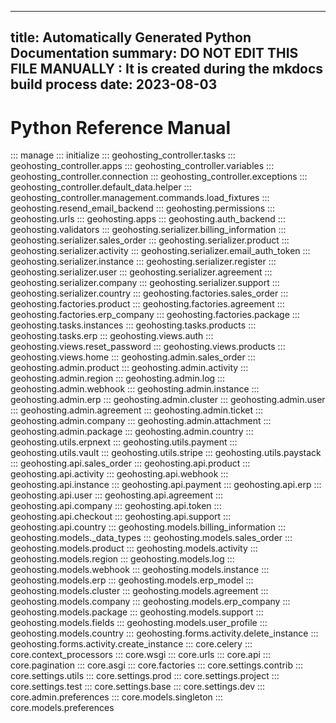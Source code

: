 
---
title: Automatically Generated Python Documentation
summary: DO NOT EDIT THIS FILE MANUALLY : It is created during the mkdocs build process
date: 2023-08-03
---

# Python Reference Manual
::: manage
::: initialize
::: geohosting_controller.tasks
::: geohosting_controller.apps
::: geohosting_controller.variables
::: geohosting_controller.connection
::: geohosting_controller.exceptions
::: geohosting_controller.default_data.helper
::: geohosting_controller.management.commands.load_fixtures
::: geohosting.resend_email_backend
::: geohosting.permissions
::: geohosting.urls
::: geohosting.apps
::: geohosting.auth_backend
::: geohosting.validators
::: geohosting.serializer.billing_information
::: geohosting.serializer.sales_order
::: geohosting.serializer.product
::: geohosting.serializer.activity
::: geohosting.serializer.email_auth_token
::: geohosting.serializer.instance
::: geohosting.serializer.register
::: geohosting.serializer.user
::: geohosting.serializer.agreement
::: geohosting.serializer.company
::: geohosting.serializer.support
::: geohosting.serializer.country
::: geohosting.factories.sales_order
::: geohosting.factories.product
::: geohosting.factories.agreement
::: geohosting.factories.erp_company
::: geohosting.factories.package
::: geohosting.tasks.instances
::: geohosting.tasks.products
::: geohosting.tasks.erp
::: geohosting.views.auth
::: geohosting.views.reset_password
::: geohosting.views.products
::: geohosting.views.home
::: geohosting.admin.sales_order
::: geohosting.admin.product
::: geohosting.admin.activity
::: geohosting.admin.region
::: geohosting.admin.log
::: geohosting.admin.webhook
::: geohosting.admin.instance
::: geohosting.admin.erp
::: geohosting.admin.cluster
::: geohosting.admin.user
::: geohosting.admin.agreement
::: geohosting.admin.ticket
::: geohosting.admin.company
::: geohosting.admin.attachment
::: geohosting.admin.package
::: geohosting.admin.country
::: geohosting.utils.erpnext
::: geohosting.utils.payment
::: geohosting.utils.vault
::: geohosting.utils.stripe
::: geohosting.utils.paystack
::: geohosting.api.sales_order
::: geohosting.api.product
::: geohosting.api.activity
::: geohosting.api.webhook
::: geohosting.api.instance
::: geohosting.api.payment
::: geohosting.api.erp
::: geohosting.api.user
::: geohosting.api.agreement
::: geohosting.api.company
::: geohosting.api.token
::: geohosting.api.checkout
::: geohosting.api.support
::: geohosting.api.country
::: geohosting.models.billing_information
::: geohosting.models._data_types
::: geohosting.models.sales_order
::: geohosting.models.product
::: geohosting.models.activity
::: geohosting.models.region
::: geohosting.models.log
::: geohosting.models.webhook
::: geohosting.models.instance
::: geohosting.models.erp
::: geohosting.models.erp_model
::: geohosting.models.cluster
::: geohosting.models.agreement
::: geohosting.models.company
::: geohosting.models.erp_company
::: geohosting.models.package
::: geohosting.models.support
::: geohosting.models.fields
::: geohosting.models.user_profile
::: geohosting.models.country
::: geohosting.forms.activity.delete_instance
::: geohosting.forms.activity.create_instance
::: core.celery
::: core.context_processors
::: core.wsgi
::: core.urls
::: core.api
::: core.pagination
::: core.asgi
::: core.factories
::: core.settings.contrib
::: core.settings.utils
::: core.settings.prod
::: core.settings.project
::: core.settings.test
::: core.settings.base
::: core.settings.dev
::: core.admin.preferences
::: core.models.singleton
::: core.models.preferences
